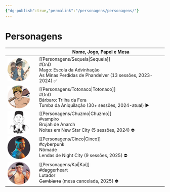 ```yaml
---
{"dg-publish":true,"permalink":"/personagens/personagens/"}
---
```


# Personagens


|                          |     | Nome, Jogo, Papel e Mesa                                                                                        |
| ------------------------ | --- | --------------------------------------------------------------------------------------------------------------- |
| ![token-sequela.webp](/img/user/Imagens/Personagens/Tokens/token-sequela.webp)  |     | [[Personagens/Sequela\|Sequela]]<br>#DnD <br>Mago: Escola da Advinhação<br>As Minas Perdidas de Phandelver (13 sessões, 2023-2024) ✅ |
| ![token-totonaco.webp](/img/user/Imagens/Personagens/Tokens/token-totonaco.webp) |     | [[Personagens/Totonaco\|Totonaco]]<br>#DnD <br>Bárbaro: Trilha da Fera<br>Tumba da Aniquilação (30+ sessões, 2024-atual) ▶️           |
| ![token-chuzmo.webp](/img/user/Imagens/Personagens/Tokens/token-chuzmo.webp)   |     | [[Personagens/Chuzmo\|Chuzmo]]<br>#vampiro <br>Brujah de Anarch<br>Noites em New Star City (5 sessões, 2024) ⛔                      |
| ![token-cinco.webp](/img/user/Imagens/Personagens/Tokens/token-cinco.webp)    |     | [[Personagens/Cinco\|Cinco]]<br>#cyberpunk <br>Nômade<br>Lendas de Night City (9 sessões, 2025) ⛔                                  |
| ![token-kai.webp](/img/user/Imagens/Personagens/Tokens/token-kai.webp)      |     | [[Personagens/Kai\|Kai]]<br>#daggerheart <br>Lutador<br>~~Gambiarra~~ (mesa cancelada, 2025) ⛔                                   |
